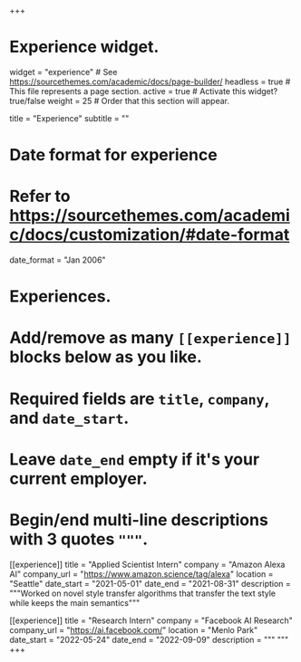 +++
# Experience widget.
widget = "experience"  # See https://sourcethemes.com/academic/docs/page-builder/
headless = true  # This file represents a page section.
active = true  # Activate this widget? true/false
weight = 25  # Order that this section will appear.

title = "Experience"
subtitle = ""

# Date format for experience
#   Refer to https://sourcethemes.com/academic/docs/customization/#date-format
date_format = "Jan 2006"

# Experiences.
#   Add/remove as many `[[experience]]` blocks below as you like.
#   Required fields are `title`, `company`, and `date_start`.
#   Leave `date_end` empty if it's your current employer.
#   Begin/end multi-line descriptions with 3 quotes `"""`.



[[experience]]
  title = "Applied Scientist Intern"
  company = "Amazon Alexa AI"
  company_url = "https://www.amazon.science/tag/alexa"
  location = "Seattle"
  date_start = "2021-05-01"
  date_end = "2021-08-31"
  description = """Worked on novel style transfer algorithms that transfer the text style while keeps the main semantics"""

[[experience]]
  title = "Research Intern"
  company = "Facebook AI Research"
  company_url = "https://ai.facebook.com/"
  location = "Menlo Park"
  date_start = "2022-05-24"
  date_end = "2022-09-09"
  description = """
  """
+++